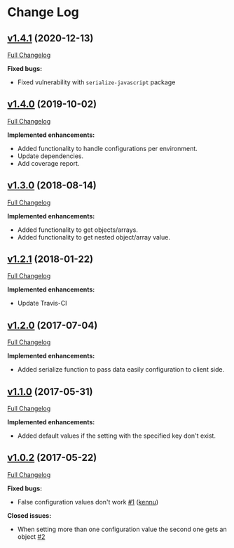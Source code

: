 # Change Log

## [v1.4.1](https://github.com/morenofa/react-global-configuration/tree/v1.4.1) (2020-12-13)
[Full Changelog](https://github.com/morenofa/react-global-configuration/compare/v1.4.0...v1.4.1)

**Fixed bugs:**

- Fixed vulnerability with `serialize-javascript` package

## [v1.4.0](https://github.com/morenofa/react-global-configuration/tree/v1.4.0) (2019-10-02)
[Full Changelog](https://github.com/morenofa/react-global-configuration/compare/v1.3.0...v1.4.0)

**Implemented enhancements:**

- Added functionality to handle configurations per environment.
- Update dependencies.
- Add coverage report.

## [v1.3.0](https://github.com/morenofa/react-global-configuration/tree/v1.3.0) (2018-08-14)
[Full Changelog](https://github.com/morenofa/react-global-configuration/compare/v1.2.1...v1.3.0)

**Implemented enhancements:**

- Added functionality to get objects/arrays.
- Added functionality to get nested object/array value.

## [v1.2.1](https://github.com/morenofa/react-global-configuration/tree/v1.2.1) (2018-01-22)
[Full Changelog](https://github.com/morenofa/react-global-configuration/compare/v1.2.0...v1.2.1)

**Implemented enhancements:**

- Update Travis-CI

## [v1.2.0](https://github.com/morenofa/react-global-configuration/tree/v1.2.0) (2017-07-04)
[Full Changelog](https://github.com/morenofa/react-global-configuration/compare/v1.1.1...v1.2.0)

**Implemented enhancements:**

- Added serialize function to pass data easily configuration to client side.

## [v1.1.0](https://github.com/morenofa/react-global-configuration/tree/v1.1.0) (2017-05-31)
[Full Changelog](https://github.com/morenofa/react-global-configuration/compare/v1.0.1...v1.1.0)

**Implemented enhancements:**

- Added default values if the setting with the specified key don't exist.


## [v1.0.2](https://github.com/morenofa/react-global-configuration/tree/v1.0.2) (2017-05-22)
[Full Changelog](https://github.com/morenofa/react-global-configuration/compare/v1.0.1...v1.0.2)

**Fixed bugs:**

- False configuration values don't work [\#1](https://github.com/morenofa/react-global-configuration/issues/1) ([kennu](https://github.com/kennu))

**Closed issues:**

- When setting more than one configuration value the second one gets an object [\#2](https://github.com/morenofa/react-global-configuration/issues/2)
